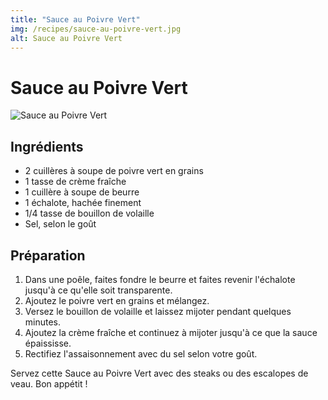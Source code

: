 ```yaml
---
title: "Sauce au Poivre Vert"
img: /recipes/sauce-au-poivre-vert.jpg
alt: Sauce au Poivre Vert
---
```


# Sauce au Poivre Vert

![Sauce au Poivre Vert](/recipes/sauce-au-poivre-vert.jpg)

## Ingrédients

- 2 cuillères à soupe de poivre vert en grains
- 1 tasse de crème fraîche
- 1 cuillère à soupe de beurre
- 1 échalote, hachée finement
- 1/4 tasse de bouillon de volaille
- Sel, selon le goût

## Préparation

1. Dans une poêle, faites fondre le beurre et faites revenir l'échalote jusqu'à ce qu'elle soit transparente.
2. Ajoutez le poivre vert en grains et mélangez.
3. Versez le bouillon de volaille et laissez mijoter pendant quelques minutes.
4. Ajoutez la crème fraîche et continuez à mijoter jusqu'à ce que la sauce épaississe.
5. Rectifiez l'assaisonnement avec du sel selon votre goût.

Servez cette Sauce au Poivre Vert avec des steaks ou des escalopes de veau. Bon appétit !
